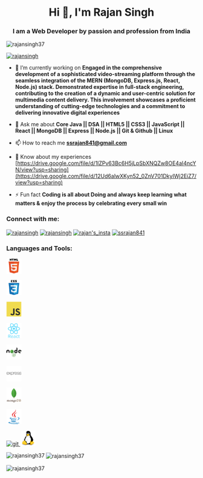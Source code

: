 
<h1 align="center">Hi 👋, I'm Rajan Singh</h1>
<h3 align="center">I am a Web Developer by passion and profession from India</h3>

<p align="left"> <img src="https://komarev.com/ghpvc/?username=rajansingh37&label=Profile%20views&color=0e75b6&style=flat" alt="rajansingh37" /> </p>

<p align="left"> <a href="https://twitter.com/rajansingh" target="blank"><img src="https://img.shields.io/twitter/follow/rajansingh?logo=twitter&style=for-the-badge" alt="rajansingh" /></a> </p>


- 🔭 I’m currently working on **Engaged in the comprehensive development of a sophisticated video-streaming platform through the seamless integration of the MERN (MongoDB, Express.js, React, Node.js) stack. Demonstrated expertise in full-stack engineering, contributing to the creation of a dynamic and user-centric solution for multimedia content delivery. This involvement showcases a proficient understanding of cutting-edge technologies and a commitment to delivering innovative digital experiences**

- 💬 Ask me about **Core Java || DSA || HTML5 || CSS3 || JavaScript || React || MongoDB || Express || Node.js || Git & Github || Linux**

- 📫 How to reach me **ssrajan841@gmail.com**

- 📄 Know about my experiences [https://drive.google.com/file/d/1lZPv63Bc6H5jLpSbXNQZw8OE4aI4ncYN/view?usp=sharing](https://drive.google.com/file/d/12Ud6alwXKyn52_0ZnV701DkyIWj2EiZ7/view?usp=sharing)

- ⚡ Fun fact **Coding is all about Doing and always keep learning what matters & enjoy the process by celebrating every small win**

<h3 align="left">Connect with me:</h3>
<p align="left">
  
<a href="https://twitter.com/si21652239/status/1617942831590682624?t=0KUghqxyxGSc06WLNd8Znw&s=19 " target="blank"><img align="center" src="https://raw.githubusercontent.com/rahuldkjain/github-profile-readme-generator/master/src/images/icons/Social/twitter.svg" alt="rajansingh" height="30" width="40" /></a>
<a href="https://linkedin.com/in/7rajansingh" target="blank"><img align="center" src="https://raw.githubusercontent.com/rahuldkjain/github-profile-readme-generator/master/src/images/icons/Social/linked-in-alt.svg" alt="rajansingh" height="30" width="40" /></a>
<a href="https://www.instagram.com/rajan_singh841/" target="blank"><img align="center" src="https://raw.githubusercontent.com/rahuldkjain/github-profile-readme-generator/master/src/images/icons/Social/instagram.svg" alt="rajan's_insta" height="30" width="40" /></a>
<a href="https://www.leetcode.com/ssrajan841" target="blank"><img align="center" src="https://raw.githubusercontent.com/rahuldkjain/github-profile-readme-generator/master/src/images/icons/Social/leet-code.svg" alt="ssrajan841" height="30" width="40" /></a>

</p>

<h3 align="left">Languages and Tools:</h3>

<p align="left">

<a href="https://www.w3.org/html/" target="_blank" rel="noreferrer"> <img src="https://raw.githubusercontent.com/devicons/devicon/master/icons/html5/html5-original-wordmark.svg" alt="html5" width="40" height="40"/> </a>

<a href="https://www.w3schools.com/css/" target="_blank" rel="noreferrer"> <img src="https://raw.githubusercontent.com/devicons/devicon/master/icons/css3/css3-original-wordmark.svg" alt="css3" width="40" height="40"/> </a>

<!-- <a href="https://tailwindcss.com/" target="_blank" rel="noreferrer"> <img src="https://www.vectorlogo.zone/logos/tailwindcss/tailwindcss-icon.svg" alt="tailwind" width="40" height="40"/> </a> -->

<a href="https://developer.mozilla.org/en-US/docs/Web/JavaScript" target="_blank" rel="noreferrer"> <img src="https://raw.githubusercontent.com/devicons/devicon/master/icons/javascript/javascript-original.svg" alt="javascript" width="40" height="40"/> </a>

<a href="https://reactjs.org/" target="_blank" rel="noreferrer"> <img src="https://raw.githubusercontent.com/devicons/devicon/master/icons/react/react-original-wordmark.svg" alt="react" width="40" height="40"/> </a>

<!-- <a href="https://redux.js.org" target="_blank" rel="noreferrer"> <img src="https://raw.githubusercontent.com/devicons/devicon/master/icons/redux/redux-original.svg" alt="redux" width="40" height="40"/> </a>  -->

<a href="https://nodejs.org" target="_blank" rel="noreferrer"> <img src="https://raw.githubusercontent.com/devicons/devicon/master/icons/nodejs/nodejs-original-wordmark.svg" alt="nodejs" width="40" height="40"/> </a>

<a href="https://expressjs.com" target="_blank" rel="noreferrer"> <img src="https://raw.githubusercontent.com/devicons/devicon/master/icons/express/express-original-wordmark.svg" alt="express" width="40" height="40"/> </a>

<a href="https://www.mongodb.com/" target="_blank" rel="noreferrer"> <img src="https://raw.githubusercontent.com/devicons/devicon/master/icons/mongodb/mongodb-original-wordmark.svg" alt="mongodb" width="40" height="40"/> </a>

<a href="https://www.java.com" target="_blank" rel="noreferrer"> <img src="https://raw.githubusercontent.com/devicons/devicon/master/icons/java/java-original.svg" alt="java" width="40" height="40"/> </a> 

<a href="https://git-scm.com/" target="_blank" rel="noreferrer"> <img src="https://www.vectorlogo.zone/logos/git-scm/git-scm-icon.svg" alt="git" width="40" height="40"/> </a>
<a href="https://www.linux.org/" target="_blank" rel="noreferrer"> <img src="https://raw.githubusercontent.com/devicons/devicon/master/icons/linux/linux-original.svg" alt="linux" width="40" height="40"/> </a>
  
</p>


<p><img align="left" src="https://github-readme-stats.vercel.app/api/top-langs?username=rajansingh37&show_icons=true&locale=en&layout=compact" alt="rajansingh37" /></p>

<p>&nbsp;<img align="center" src="https://github-readme-stats.vercel.app/api?username=rajansingh37&show_icons=true&locale=en" alt="rajansingh37" /></p>

<p><img align="center" src="https://github-readme-streak-stats.herokuapp.com/?user=rajansingh37&" alt="rajansingh37" /></p>
